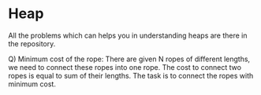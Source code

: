 # Heap
All the problems which can helps you in understanding heaps are there in the repository.




Q) Minimum cost of the rope: There are given N ropes of different lengths, we need to connect these ropes into one rope. The cost to connect two ropes is equal to sum of their lengths. The task is to connect the ropes with minimum cost.




